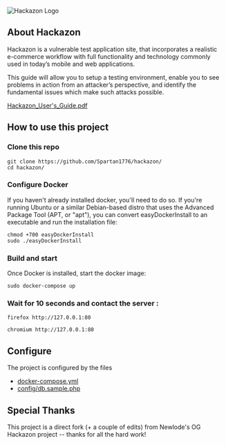![Hackazon Logo](https://github.com/rapid7/hackazon/blob/master/web/images/Hackazon.png?raw=true "Hackazon Logo")


## About Hackazon
Hackazon is a vulnerable test application site, that incorporates a realistic e-commerce workflow with full functionality and technology commonly used in today’s mobile and web applications.

This guide will allow you to setup a testing environment, enable you to see problems in action from an attacker’s perspective, and identify the fundamental issues which make such attacks possible.

[Hackazon_User's_Guide.pdf](https://community.rapid7.com/servlet/JiveServlet/downloadBody/3452-102-3-8267/Hackazon_User%27s_Guide.pdf)

## How to use this project 

### Clone this repo 
```shell
git clone https://github.com/Spartan1776/hackazon/
cd hackazon/
```

### Configure Docker
If you haven't already installed docker, you'll need to do so. If you're running Ubuntu or a similar Debian-based distro that uses the Advanced Package Tool (APT, or "apt"), you can convert easyDockerInstall to an executable and run the installation file:
```shell
chmod +700 easyDockerInstall
sudo ./easyDockerInstall
```

### Build and start
Once Docker is installed, start the docker image:
```shell
sudo docker-compose up
```

### Wait for 10 seconds and contact the server :
```shell
firefox http://127.0.0.1:80

chromium http://127.0.0.1:80
```

## Configure

The project is configured by the files 
- [docker-compose.yml](https://github.com/Newlode/hackazon/blob/master/docker-compose.yml)
- [config/db.sample.php](https://github.com/Newlode/hackazon/blob/master/docker-compose.yml)

## Special Thanks
This project is a direct fork (+ a couple of edits) from Newlode's OG Hackazon project -- thanks for all the hard work!
